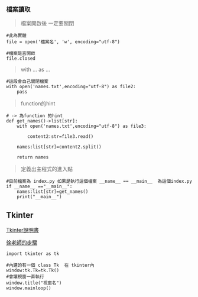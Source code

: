 ### 檔案讀取
>檔案開啟後 一定要關閉
```
#此為實體
file = open('檔案名', 'w', encoding="utf-8")

#檔案是否開啟
file.closed
```

>with ... as ...
```
#這段會自己關閉檔案
with open('names.txt',encoding="utf-8") as file2:
    pass
```
>function的hint
```
# -> 為function 的hint
def get_names()->list[str]:
    with open('names.txt',encoding="utf-8") as file3:

        content2:str=file3.read()

    names:list[str]=content2.split()

    return names
```
>定義出主程式的進入點
```
#目前檔案為 index.py 如果是執行這個檔案 __name__ == __main__  為這個index.py
if __name__ =="__main__":
    names:list[str]=get_names()
    print("__main__")
```
## Tkinter 
[Tkinter說明書](https://docs.python.org/zh-tw/3/library/tk.html)

[徐老師的步驟](https://github.com/roberthsu2003/pythonWindow/tree/master/%E5%88%9D%E8%A6%8Btkinter)

```
import tkinter as tk

#內建的有一個 class Tk  在 tkinter內
window:tk.Tk=tk.Tk()
#會讓視窗一直執行
window.title("視窗名")
window.mainloop()
```